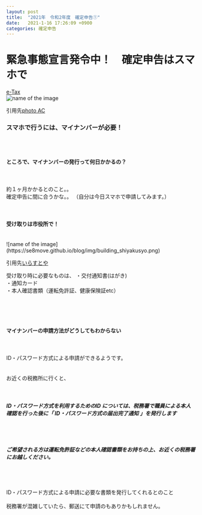 ```yaml
---
layout: post
title:  "2021年　令和2年度　確定申告①"
date:   2021-1-16 17:26:09 +0900
categories: 確定申告
---
```


<h1>緊急事態宣言発令中！　確定申告はスマホで</h1>

[e-Tax](https://www.keisan.nta.go.jp/kyoutu/ky/sm/top#bsctrl)<br>
![name of the image](https://se8move.github.io/blog/img/389479_m.jpg)



引用先[photo AC](https://www.photo-ac.com/main/detail/389479?title=%E3%82%B9%E3%83%9E%E3%83%9B%E6%93%8D%E4%BD%9C&searchId=2482663645)

<h3>スマホで行うには、マイナンバーが必要！
</h3>
<br>
<br>
<h4>ところで、マイナンバーの発行って何日かかるの？</h4>
<br>
<br>
約１ヶ月かかるとのこと。。<br>確定申告に間に合うかな。。
（自分は今日スマホで申請してみます。）<br>
<br>
<br>
<h4>受け取りは市役所で！</h4>
<br>
![name of the image](https://se8move.github.io/blog/img/building_shiyakusyo.png)

引用先[いらすとや](https://www.irasutoya.com/2015/03/blog-post_563.html)

受け取り時に必要なものは、
・交付通知書(はがき)<br>
・通知カード<br>
・本人確認書類（運転免許証、健康保険証etc）<br>
<br>
<br>
<br>
<br>
<h4>マイナンバーの申請方法がどうしてもわからない</h4>
<br>
<br>
ID・パスワード方式による申請ができるようです。<br>
<br>
<br>
お近くの税務所に行くと、<br>
<br>
<br>
<h5>ID・パスワード方式を利用するためのID については、税務署で職員による本人確認を行った後に「 ID・パスワード方式の届出完了通知 」を発行します</h5><br>
<br>
<h5>ご希望される方は運転免許証などの本人確認書類をお持ちの上、お近くの税務署にお越しください。</h5>
<br>
<br>
<br>
ID・パスワード方式による申請に必要な書類を発行してくれるとのこと
<br>
<br>
税務署が混雑していたら、郵送にて申請のもありかもしれません。
